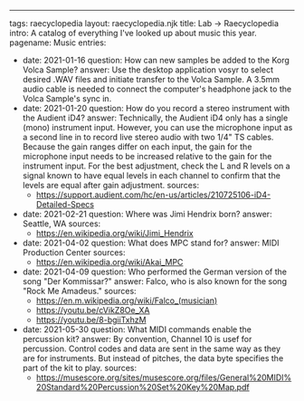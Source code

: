 ---
tags: raecyclopedia
layout: raecyclopedia.njk
title: Lab → Raecyclopedia
intro: A catalog of everything I've looked up about music this year.
pagename: Music
entries:
  - date: 2021-01-16
    question: How can new samples be added to the Korg Volca Sample?
    answer: Use the desktop application vosyr to select desired .WAV files and initiate transfer to the Volca Sample. A 3.5mm audio cable is needed to connect the computer's headphone jack to the Volca Sample's sync in.
  - date: 2021-01-20
    question: How do you record a stereo instrument with the Audient iD4?
    answer: Technically, the Audient iD4 only has a single (mono) instrument input. However, you can use the microphone input as a second line in to record live stereo audio with two 1/4" TS cables. Because the gain ranges differ on each input, the gain for the microphone input needs to be increased relative to the gain for the instrument input. For the best adjustment, check the L and R levels on a signal known to have equal levels in each channel to confirm that the levels are equal after gain adjustment.
    sources:
      - https://support.audient.com/hc/en-us/articles/210725106-iD4-Detailed-Specs
  - date: 2021-02-21
    question: Where was Jimi Hendrix born?
    answer: Seattle, WA
    sources:
      - https://en.wikipedia.org/wiki/Jimi_Hendrix
  - date: 2021-04-02
    question: What does MPC stand for?
    answer: MIDI Production Center
    sources:
      - https://en.wikipedia.org/wiki/Akai_MPC
  - date: 2021-04-09
    question: Who performed the German version of the song "Der Kommissar?"
    answer: Falco, who is also known for the song "Rock Me Amadeus."
    sources:
      - https://en.m.wikipedia.org/wiki/Falco_(musician)
      - https://youtu.be/cVikZ8Oe_XA
      - https://youtu.be/8-bgiiTxhzM
  - date: 2021-05-30
    question: What MIDI commands enable the percussion kit?
    answer: By convention, Channel 10 is usef for percussion. Control codes and data are sent in the same way as they are for instruments. But instead of pitches, the data byte specifies the part of the kit to play.
    sources:
      - https://musescore.org/sites/musescore.org/files/General%20MIDI%20Standard%20Percussion%20Set%20Key%20Map.pdf
    